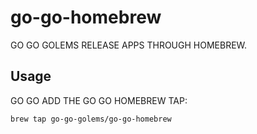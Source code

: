 # go-go-homebrew

GO GO GOLEMS RELEASE APPS THROUGH HOMEBREW.

## Usage 

GO GO ADD THE GO GO HOMEBREW TAP:

```
brew tap go-go-golems/go-go-homebrew
```
